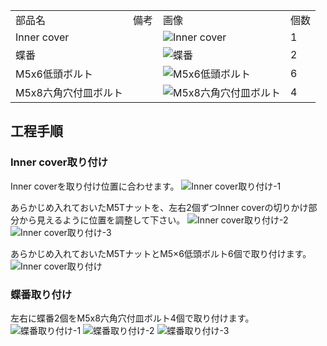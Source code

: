 <table class="packing-list">
    <tbody>
        <tr>
            <td>部品名</td>
            <td>備考</td>
            <td class="packing-img">画像</td>
            <td>個数</td>
        </tr>
        <tr>
            <td>Inner cover</td>
            <td></td>
            <td><img src="./images/packing/120.jpg" alt="Inner cover"></td>
            <td>1</td>
        </tr>
        <tr>
            <td>蝶番</td>
            <td></td>
            <td><img src="./images/packing/049.jpg" alt="蝶番"></td>
            <td>2</td>
        </tr>
        <tr>
            <td>M5x6低頭ボルト</td>
            <td></td>
            <td><img src="./images/packing/084.jpg" alt="M5x6低頭ボルト"></td>
            <td>6</td>
        </tr>
        <tr>
            <td>M5x8六角穴付皿ボルト</td>
            <td></td>
            <td><img src="./images/packing/104.jpg" alt="M5x8六角穴付皿ボルト"></td>
            <td>4</td>
        </tr>
    </tbody>
</table>

## 工程手順

### Inner cover取り付け
Inner coverを取り付け位置に合わせます。
<img src="./images/11/001.jpg" alt="Inner cover取り付け-1">

あらかじめ入れておいたM5Tナットを、左右2個ずつInner coverの切りかけ部分から見えるように位置を調整して下さい。
<img src="./images/11/002.jpg" alt="Inner cover取り付け-2">
<img src="./images/11/003.jpg" alt="Inner cover取り付け-3">

あらかじめ入れておいたM5TナットとM5×6低頭ボルト6個で取り付けます。
<img src="./images/11/004.jpg" alt="Inner cover取り付け">

### 蝶番取り付け
左右に蝶番2個をM5x8六角穴付皿ボルト4個で取り付けます。
<img src="./images/11/005.jpg" alt="蝶番取り付け-1">
<img src="./images/11/006.jpg" alt="蝶番取り付け-2">
<img src="./images/11/007.jpg" alt="蝶番取り付け-3">